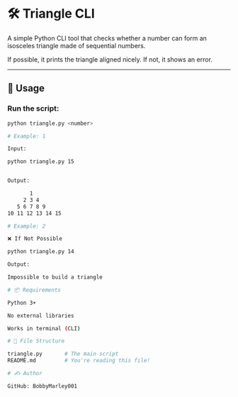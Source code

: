 # 🛠️ Triangle CLI

A simple Python CLI tool that checks whether a number can form an isosceles triangle made of sequential numbers.

If possible, it prints the triangle aligned nicely. If not, it shows an error.

---

## 🚀 Usage

### Run the script:

```bash
python triangle.py <number>

# Example: 1

Input: 

python triangle.py 15


Output:

       1       
     2 3 4     
   5 6 7 8 9   
10 11 12 13 14 15

# Example: 2 

❌ If Not Possible

python triangle.py 14

Output:

Impossible to build a triangle

# 📦 Requirements

Python 3+

No external libraries

Works in terminal (CLI)

# 📁 File Structure

triangle.py       # The main script
README.md         # You're reading this file!

# ✍️ Author

GitHub: BobbyMarley001
